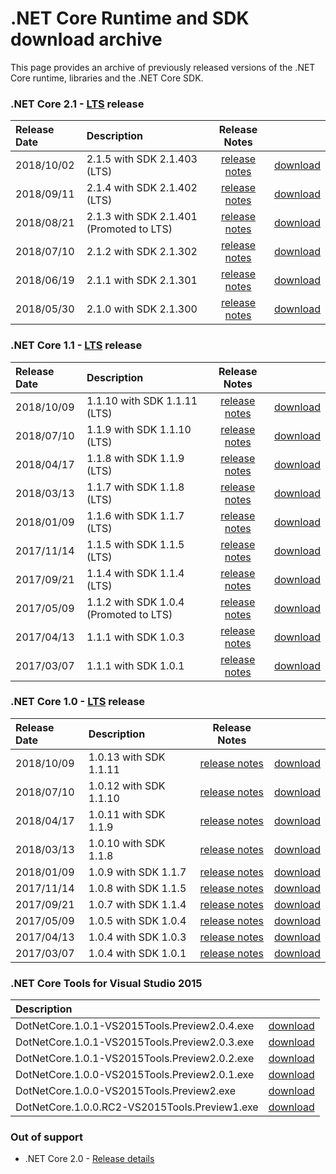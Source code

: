 # .NET Core Runtime and SDK download archive

This page provides an archive of previously released versions of the .NET Core runtime, libraries and the .NET Core SDK.

### .NET Core 2.1 - [LTS](https://www.microsoft.com/net/core/support) release

| Release Date | Description | Release Notes | |
| :-- | :-- | :--: | :--: |
| 2018/10/02 | 2.1.5 with SDK 2.1.403 (LTS) | [release notes](2.1/2.1.5/2.1.5.md) | [download](2.1/2.1.5/2.1.5-download.md) |
| 2018/09/11 | 2.1.4 with SDK 2.1.402 (LTS) | [release notes](2.1/2.1.4/2.1.4.md) | [download](2.1/2.1.4/2.1.4-download.md) |
| 2018/08/21 | 2.1.3 with SDK 2.1.401 (Promoted to LTS) | [release notes](2.1/2.1.3/2.1.3.md) | [download](2.1/2.1.3/2.1.3-download.md) |
| 2018/07/10 | 2.1.2 with SDK 2.1.302 | [release notes](2.1/2.1.2.md) | [download](download-archives/2.1.2-download.md) |
| 2018/06/19 | 2.1.1 with SDK 2.1.301 | [release notes](2.1/2.1.1.md) | [download](download-archives/2.1.1-download.md) |
| 2018/05/30 | 2.1.0 with SDK 2.1.300 | [release notes](2.1/2.1.0.md) | [download](download-archives/2.1.0-download.md) |

### .NET Core 1.1 - [LTS](https://www.microsoft.com/net/core/support) release

| Release Date | Description | Release Notes | |
| :-- | :-- | :--: | :--: |
| 2018/10/09 | 1.1.10 with SDK 1.1.11 (LTS)          | [release notes](1.1/1.1.10.md) | [download](download-archives/1.1.10-download.md) |
| 2018/07/10 | 1.1.9 with SDK 1.1.10 (LTS)          | [release notes](1.1/1.1.9.md) | [download](download-archives/1.1.9-download.md) |
| 2018/04/17 | 1.1.8 with SDK 1.1.9 (LTS)          | [release notes](1.1/1.1.8.md) | [download](download-archives/1.1.8-download.md) |
| 2018/03/13 | 1.1.7 with SDK 1.1.8 (LTS)          | [release notes](1.1/1.1.7.md) | [download](download-archives/1.1.7-download.md) |
| 2018/01/09 | 1.1.6 with SDK 1.1.7 (LTS)          | [release notes](1.1/1.1.6.md) | [download](download-archives/1.1.6-download.md) |
| 2017/11/14 | 1.1.5 with SDK 1.1.5 (LTS)          | [release notes](1.1/1.1.5.md) | [download](download-archives/1.1.5.md) |
| 2017/09/21 | 1.1.4 with SDK 1.1.4 (LTS)          | [release notes](1.1/1.1.4.md) | [download](download-archives/1.1.4-download.md) |
| 2017/05/09 | 1.1.2 with SDK 1.0.4 (Promoted to LTS)     | [release notes](1.1/1.1.2.md) | [download](download-archives/1.1.2-download.md) |
| 2017/04/13 | 1.1.1 with SDK 1.0.3                | [release notes](https://github.com/dotnet/cli/releases/tag/v1.0.3) | [download](download-archives/1.0.3-sdk-download.md) |
| 2017/03/07 | 1.1.1 with SDK 1.0.1                | [release notes](1.1/1.1.1.md) | [download](download-archives/1.1.1-download.md) |

### .NET Core 1.0 - [LTS](https://www.microsoft.com/net/core/support) release

| Release Date | Description | Release Notes | |
| :-- | :-- | :--: | :--: |
| 2018/10/09 | 1.0.13 with SDK 1.1.11               | [release notes](1.0/1.0.13.md) | [download](download-archives/1.0.13-download.md) |
| 2018/07/10 | 1.0.12 with SDK 1.1.10               | [release notes](1.0/1.0.12.md) | [download](download-archives/1.0.12-download.md) |
| 2018/04/17 | 1.0.11 with SDK 1.1.9               | [release notes](1.0/1.0.11.md) | [download](download-archives/1.0.11-download.md) |
| 2018/03/13 | 1.0.10 with SDK 1.1.8               | [release notes](1.0/1.0.10.md) | [download](download-archives/1.0.10-download.md) |
| 2018/01/09 | 1.0.9 with SDK 1.1.7                | [release notes](1.0/1.0.9.md) | [download](download-archives/1.0.9-download.md) |
| 2017/11/14 | 1.0.8 with SDK 1.1.5                | [release notes](1.0/1.0.8.md) | [download](download-archives/1.0.8.md) |
| 2017/09/21 | 1.0.7 with SDK 1.1.4                | [release notes](1.0/1.0.7.md) | [download](download-archives/1.0.7-download.md) |
| 2017/05/09 | 1.0.5 with SDK 1.0.4                | [release notes](1.0/1.0.5.md) | [download](download-archives/1.0.5-download.md) |
| 2017/04/13 | 1.0.4 with SDK 1.0.3                | [release notes](https://github.com/dotnet/cli/releases/tag/v1.0.3) | [download](download-archives/1.0.3-sdk-download.md) |
| 2017/03/07 | 1.0.4 with SDK 1.0.1                | [release notes](1.0/1.0.4.md) | [download](download-archives/1.0.4-download.md) |

### .NET Core Tools for Visual Studio 2015

| Description | |
| :-- | :--: |
| DotNetCore.1.0.1-VS2015Tools.Preview2.0.4.exe | [download](https://download.microsoft.com/download/D/7/5/D75188CA-848C-4634-B402-4B746E9F516A/DotNetCore.1.0.1-VS2015Tools.Preview2.0.4.exe) |
| DotNetCore.1.0.1-VS2015Tools.Preview2.0.3.exe | [download](https://go.microsoft.com/fwlink/?LinkID=827546) |
| DotNetCore.1.0.1-VS2015Tools.Preview2.0.2.exe | [download](https://download.microsoft.com/download/5/5/7/557D02A5-C3D0-4EF6-A570-4F75CD0DA5BF/DotNetCore.1.0.1-VS2015Tools.Preview2.0.2.exe) |
| DotNetCore.1.0.0-VS2015Tools.Preview2.0.1.exe | [download](https://download.microsoft.com/download/2/F/8/2F864C4E-6980-4AFC-B64E-0AC04837FD6C/DotNetCore.1.0.0-VS2015Tools.Preview2.0.1.exe) |
| DotNetCore.1.0.0-VS2015Tools.Preview2.exe | [download](https://download.microsoft.com/download/A/3/8/A38489F3-9777-41DD-83F8-2CBDFAB2520C/DotNetCore.1.0.0-VS2015Tools.Preview2.exe) |
| DotNetCore.1.0.0.RC2-VS2015Tools.Preview1.exe | [download](https://download.microsoft.com/download/4/6/1/46116DFF-29F9-4FF8-94BF-F9BE05BE263B/DotNetCore.1.0.0.RC2-VS2015Tools.Preview1.exe) |

### Out of support

* .NET Core 2.0 - [Release details](https://github.com/dotnet/core/tree/master/release-notes/2.0)
